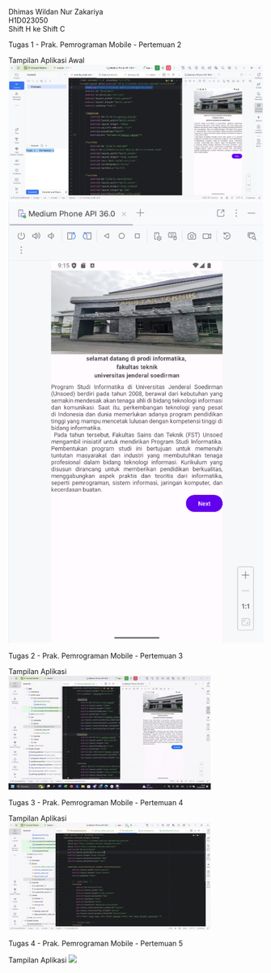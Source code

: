 Dhimas Wildan Nur Zakariya <br>
H1D023050 <br>
Shift H ke Shift C <br>

Tugas 1 - Prak. Pemrograman Mobile - Pertemuan 2

Tampilan Aplikasi Awal
![](BerkasScreenshots/gambar1.png)
![](BerkasScreenshots/gambar2.png)

Tugas 2 - Prak. Pemrograman Mobile - Pertemuan 3

Tampilan Aplikasi 
![](BerkasScreenshots/video1.gif)

Tugas 3 - Prak. Pemrograman Mobile - Pertemuan 4

Tampilan Aplikasi 
![](BerkasScreenshots/video2.gif)

Tugas 4 - Prak. Pemrograman Mobile - Pertemuan 5

Tampilan Aplikasi 
![](BerkasScreenshots/video3.gif)

